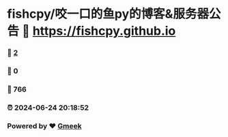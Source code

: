 # fishcpy/咬一口的鱼py的博客&服务器公告 :link: https://fishcpy.github.io 
### :page_facing_up: [2](https://fishcpy.github.io/tag.html) 
### :speech_balloon: 0 
### :hibiscus: 766 
### :alarm_clock: 2024-06-24 20:18:52 
### Powered by :heart: [Gmeek](https://github.com/Meekdai/Gmeek)
